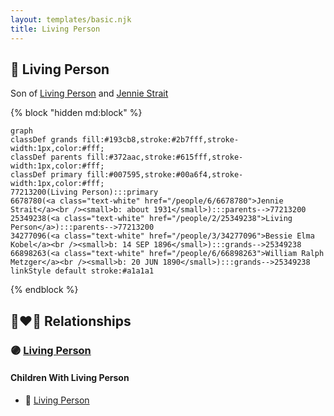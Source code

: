 ```yaml
---
layout: templates/basic.njk
title: Living Person
---
```

## 🔵 Living Person

Son of [Living Person](/people/2/25349238) and [Jennie Strait](/people/6/6678780)

{% block "hidden md:block" %}
```mermaid
graph
classDef grands fill:#193cb8,stroke:#2b7fff,stroke-width:1px,color:#fff;
classDef parents fill:#372aac,stroke:#615fff,stroke-width:1px,color:#fff;
classDef primary fill:#007595,stroke:#00a6f4,stroke-width:1px,color:#fff;
77213200(Living Person):::primary
6678780(<a class="text-white" href="/people/6/6678780">Jennie Strait</a><br /><small>b: about 1931</small>):::parents-->77213200
25349238(<a class="text-white" href="/people/2/25349238">Living Person</a>):::parents-->77213200
34277096(<a class="text-white" href="/people/3/34277096">Bessie Elma Kobel</a><br /><small>b: 14 SEP 1896</small>):::grands-->25349238
66898263(<a class="text-white" href="/people/6/66898263">William Ralph Metzger</a><br /><small>b: 20 JUN 1890</small>):::grands-->25349238
linkStyle default stroke:#a1a1a1
```
{% endblock %}

## 👩‍❤️‍👨 Relationships

### 🟣 [Living Person](/people/2/20979328)

#### Children With Living Person
* 🔵 [Living Person](/people/4/40255380)